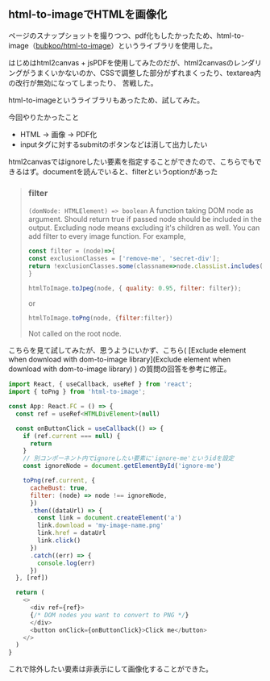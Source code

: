 ## html-to-imageでHTMLを画像化

ページのスナップショットを撮りつつ、pdf化もしたかったため、html-to-image（[bubkoo/html-to-image](https://github.com/bubkoo/html-to-image)）というライブラリを使用した。

はじめはhtml2canvas + jsPDFを使用してみたのだが、html2canvasのレンダリングがうまくいかないのか、CSSで調整した部分がずれまくったり、textarea内の改行が無効になってしまったり、
苦戦した。

html-to-imageというライブラリもあったため、試してみた。

今回やりたかったこと
- HTML → 画像 → PDF化
- inputタグに対するsubmitのボタンなどは消して出力したい

html2canvasではignoreしたい要素を指定することができたので、こちらでもできるはず。documentを読んでいると、filterというoptionがあった

> ### filter
> `(domNode: HTMLElement) => boolean`
> A function taking DOM node as argument. Should return true if passed node should be included in the output. Excluding node means excluding it's children as well.
> You can add filter to every image function. For example,
> ```javascript
> const filter = (node)=>{
> const exclusionClasses = ['remove-me', 'secret-div'];
> return !exclusionClasses.some(classname=>node.classList.includes(classname));
> }
>
> htmlToImage.toJpeg(node, { quality: 0.95, filter: filter});
> ```
> or
> ```javascript
> htmlToImage.toPng(node, {filter:filter})
> ```
> Not called on the root node.

こちらを見て試してみたが、思うようにいかず、こちら( [Exclude element when download with dom-to-image library](Exclude element when download with dom-to-image library) )
の質問の回答を参考に修正。


```javascript
import React, { useCallback, useRef } from 'react';
import { toPng } from 'html-to-image';

const App: React.FC = () => {
  const ref = useRef<HTMLDivElement>(null)

  const onButtonClick = useCallback(() => {
    if (ref.current === null) {
      return
    }
    // 別コンポーネント内でignoreしたい要素に'ignore-me'というidを設定
    const ignoreNode = document.getElementById('ignore-me')

    toPng(ref.current, {
      cacheBust: true,
      filter: (node) => node !== ignoreNode,
      })
      .then((dataUrl) => {
        const link = document.createElement('a')
        link.download = 'my-image-name.png'
        link.href = dataUrl
        link.click()
      })
      .catch((err) => {
        console.log(err)
      })
  }, [ref])

  return (
    <>
      <div ref={ref}>
      {/* DOM nodes you want to convert to PNG */}
      </div>
      <button onClick={onButtonClick}>Click me</button>
    </>
  )
}
```
これで除外したい要素は非表示にして画像化することができた。
